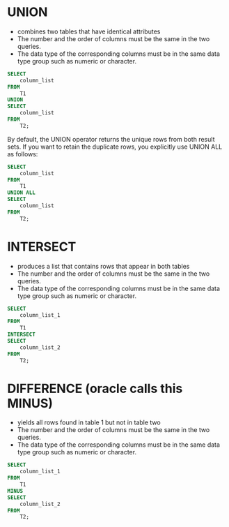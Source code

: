 # UNION

- combines two tables that have identical attributes
- The number and the order of columns must be the same in the two queries.
- The data type of the corresponding columns must be in the same data type group such as numeric or character.

```sql
SELECT
    column_list
FROM
    T1
UNION
SELECT
    column_list
FROM
    T2;

```

By default, the UNION operator returns the unique rows from both result sets. If you want to retain the duplicate rows, you explicitly use UNION ALL as follows:

```sql
SELECT
    column_list
FROM
    T1
UNION ALL
SELECT
    column_list
FROM
    T2;
```

# INTERSECT

- produces a list that contains rows that appear in both tables
- The number and the order of columns must be the same in the two queries.
- The data type of the corresponding columns must be in the same data type group such as numeric or character.

```sql
SELECT
    column_list_1
FROM
    T1
INTERSECT
SELECT
    column_list_2
FROM
    T2;
```

# DIFFERENCE (oracle calls this MINUS)

- yields all rows found in table 1 but not in table two
- The number and the order of columns must be the same in the two queries.
- The data type of the corresponding columns must be in the same data type group such as numeric or character.

```sql
SELECT
    column_list_1
FROM
    T1
MINUS
SELECT
    column_list_2
FROM
    T2;
```
